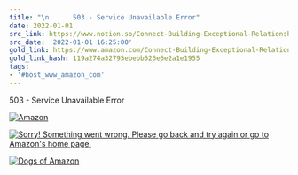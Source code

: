 ```yaml
---
title: "\n      503 - Service Unavailable Error"
date: 2022-01-01
src_link: https://www.notion.so/Connect-Building-Exceptional-Relationships-with-Family-Friends-and-Colleagues-Bradford-Ph-D-Da-3f891985817444e280cc89576c29ba27
src_date: '2022-01-01 16:25:00'
gold_link: https://www.amazon.com/Connect-Building-Exceptional-Relationships-Colleagues/dp/0593237099
gold_link_hash: 119a274a32795ebebb526e6e2a1e1955
tags:
- '#host_www_amazon_com'
---
```









 503 - Service Unavailable Error




[![Amazon](https://images-na.ssl-images-amazon.com/images/G/01/error/logo._TTD_.png)](/)








[![Sorry! Something went wrong. Please go back and try again or go to Amazon's home page.](https://images-na.ssl-images-amazon.com/images/G/01/error/en_US/500_503._TTD_.png)](/ref=cs_503_link/)

[![Dogs of Amazon]()](/dogsofamazon)